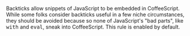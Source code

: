 Backticks allow snippets of JavaScript to be embedded in
CoffeeScript. While some folks consider backticks useful in a few
niche circumstances, they should be avoided because so none of
JavaScript's "bad parts", like <tt>with</tt> and <tt>eval</tt>,
sneak into CoffeeScript.
This rule is enabled by default.